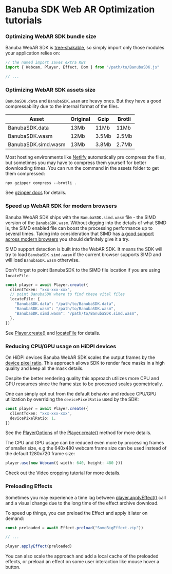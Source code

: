 # Banuba SDK Web AR Optimization tutorials

### Optimizing WebAR SDK bundle size

Banuba WebAR SDK is [tree-shakable](https://developer.mozilla.org/en-US/docs/Glossary/Tree\_shaking), so simply import only those modules your application relies on:

```ts
// the named import saves extra KBs
import { Webcam, Player, Effect, Dom } from "/path/to/BanubaSDK.js"

// ...
```

### Optimizing WebAR SDK assets size

`BanubaSDK.data` and `BanubaSDK.wasm` are heavy ones. But they have a good compressability due to the internal format of the files.

| Asset               | Original | Gzip  | Brotli |
| ------------------- | -------- | ----- | ------ |
| BanubaSDK.data      | 13Mb     | 11Mb  | 11Mb   |
| BanubaSDK.wasm      | 12Mb     | 3.5Mb | 2.5Mb  |
| BanubaSDK.simd.wasm | 13Mb     | 3.8Mb | 2.7Mb  |

Most hosting environments like [Netlify](https://www.netlify.com) automatically pre compress the files, but sometimes you may have to compress them yourself for better downloading times. You can run the command in the assets folder to get them compressed:

```
npx gzipper compress --brotli .
```

See [gzipper docs](https://www.npmjs.com/package/gzipper#compressc-1) for details.

### Speed up WebAR SDK for modern browsers

Banuba WebAR SDK ships with the `BanubaSDK.simd.wasm` file - the SIMD version of the `BanubaSDK.wasm`. Without digging into the details of what SIMD is, the SIMD enabled file can boost the processing performance up to several times. Taking into consideration that SIMD has [a good support across modern browsers](https://webassembly.org/roadmap/) you should definitely give it a try.

SIMD support detection is built into the WebAR SDK. It means the SDK will try to load `BanubaSDK.simd.wasm` if the current browser supports SIMD and will load `BanubaSDK.wasm` otherwise.

Don't forget to point BanubaSDK to the SIMD file location if you are using `locateFile`:

```ts
const player = await Player.create({
  clientToken: "xxx-xxx-xxx",
  // point BanubaSDK where to find these vital files
  locateFile: {
    "BanubaSDK.data": "/path/to/BanubaSDK.data",
    "BanubaSDK.wasm": "/path/to/BanubaSDK.wasm",
    "BanubaSDK.simd.wasm": "/path/to/BanubaSDK.simd.wasm",
  },
})
```

See [Player.create()](pathname:///generated/typedoc/classes/Player.html#create) and [locateFile](pathname:///generated/typedoc/modules.html#SDKOptions) for details.

### Reducing CPU/GPU usage on HiDPI devices

On HiDPI devices Banuba WebAR SDK scales the output frames by the [device pixel ratio](https://developer.mozilla.org/en-US/docs/Web/API/Window/devicePixelRatio). This approach allows SDK to render face masks in a high quality and keep all the mask details.

Despite the better rendering quality this approach utilizes more CPU and GPU resources since the frame size to be processed scales geometrically.

One can simply opt out from the default behavior and reduce CPU/GPU utilization by overriding the `devicePixelRatio` used by the SDK:

```ts
const player = await Player.create({
  clientToken: "xxx-xxx-xxx",
  devicePixelRatio: 1,
})
```

See the [PlayerOptions](pathname:///generated/typedoc/modules.html#PlayerOptions) of the [Player.create()](pathname:///generated/typedoc/classes/Player.html#create) method for more details.

The CPU and GPU usage can be reduced even more by processing frames of smaller size, e.g the 640x480 webcam frame size can be used instead of the default 1280x720 frame size:

```ts
player.use(new Webcam({ width: 640, height: 480 }))
```

Check out the Video cropping tutorial for more details.

### Preloading Effects

Sometimes you may experience a time lag between [player.applyEffect()](pathname:///generated/typedoc/classes/Player.html#applyEffect) call and a visual change due to the long time of the effect archive download.

To speed up things, you can preload the Effect and apply it later on demand:

```ts
const preloaded = await Effect.preload("SomeBigEffect.zip"))

// ...

player.applyEffect(preloaded)
```

You can also scale the approach and add a local cache of the preloaded effects, or preload an effect on some user interaction like mouse hover a button.
